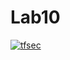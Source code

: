 # Lab10
[![tfsec](https://github.com/HarshS72/Lab10/actions/workflows/tfsec.yml/badge.svg)](https://github.com/HarshS72/Lab10/actions/workflows/tfsec.yml)
